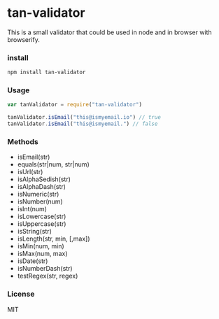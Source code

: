 # tan-validator

This is a small validator that could be used in node and in browser with browserify.

### install

```bash
npm install tan-validator
```

### Usage

```js
var tanValidator = require("tan-validator")

tanValidator.isEmail("this@ismyemail.io") // true
tanValidator.isEmail("this@ismyemail.") // false
```

### Methods

- isEmail(str)
- equals(str|num, str|num)
- isUrl(str)
- isAlphaSedish(str)
- isAlphaDash(str)
- isNumeric(str)
- isNumber(num)
- isInt(num)
- isLowercase(str)
- isUppercase(str)
- isString(str)
- isLength(str, min, [,max])
- isMin(num, min)
- isMax(num, max)
- isDate(str)
- isNumberDash(str)
- testRegex(str, regex)

### License

MIT
